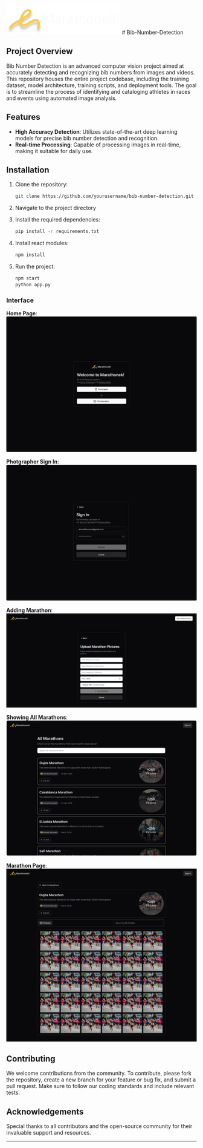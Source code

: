 ![logo](https://github.com/artfull-boy/Bib-Number-Detection/blob/master/public/images/logo.png) # Bib-Number-Detection

## Project Overview

Bib Number Detection is an advanced computer vision project aimed at accurately detecting and recognizing bib numbers from images and videos. This repository houses the entire project codebase, including the training dataset, model architecture, training scripts, and deployment tools. The goal is to streamline the process of identifying and cataloging athletes in races and events using automated image analysis.

## Features

- **High Accuracy Detection**: Utilizes state-of-the-art deep learning models for precise bib number detection and recognition.
- **Real-time Processing**: Capable of processing images in real-time, making it suitable for daily use.


## Installation

1. Clone the repository:
   ```sh
   git clone https://github.com/yourusername/bib-number-detection.git
   ```
2. Navigate to the project directory

3. Install the required dependencies:
   ```sh
   pip install -r requirements.txt
   ```
4. Install react modules:
   ```sh
   npm install
   ```
5. Run the project:
   ```sh
   npm start
   python app.py
   ```

### Interface

**Home Page**:
![Homepage Screen](https://github.com/artfull-boy/Bib-Number-Detection/blob/master/public/images/Home%20Page.png)

**Photgrapher Sign In**:
![Photographer Screen](https://github.com/artfull-boy/Bib-Number-Detection/blob/master/public/images/Sign%20In%20as%20Photographer.png)

**Adding Marathon**:
![Adding Marathon Screen](https://github.com/artfull-boy/Bib-Number-Detection/blob/master/public/images/Adding%20Marathon.png)

**Showing All Marathons**:
![Marathons Screen](https://github.com/artfull-boy/Bib-Number-Detection/blob/master/public/images/All%20Marathons.png)

**Marathon Page**:
![Marathon Screen](https://github.com/artfull-boy/Bib-Number-Detection/blob/master/public/images/Marathon%20Pictures.png)




## Contributing

We welcome contributions from the community. To contribute, please fork the repository, create a new branch for your feature or bug fix, and submit a pull request. Make sure to follow our coding standards and include relevant tests.


## Acknowledgements

Special thanks to all contributors and the open-source community for their invaluable support and resources.

---
